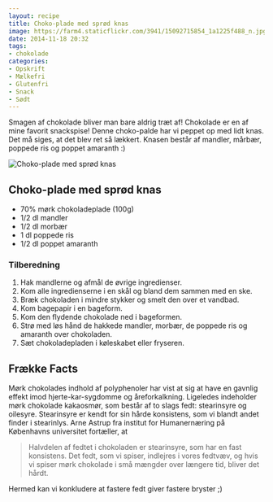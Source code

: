 ```yaml
---
layout: recipe
title: Choko-plade med sprød knas
image: https://farm4.staticflickr.com/3941/15092715854_1a1225f488_n.jpg
date: 2014-11-18 20:32
tags:
- chokolade
categories:
- Opskrift
- Mælkefri
- Glutenfri
- Snack
- Sødt
---
```

Smagen af chokolade bliver man bare aldrig træt af! Chokolade er en af mine favorit snackspise!  Denne choko-palde har vi peppet op med lidt knas. Det må siges, at det blev ret så lækkert. Knasen består af mandler, mårbær, poppede ris og poppet amaranth :)


![Choko-plade med sprød knas](https://farm4.staticflickr.com/3941/15092715854_1a1225f488_z.jpg)



## Choko-plade med sprød knas
- 70% mørk chokoladeplade (100g)
- 1/2 dl mandler 
- 1/2 dl morbær 
- 1 dl poppede ris
- 1/2 dl poppet amaranth


### Tilberedning
1. Hak mandlerne og afmål de øvrige ingredienser.
2. Kom alle ingredienserne i en skål og bland dem sammen med en ske.
3. Bræk chokoladen i mindre stykker og smelt den over et vandbad.
4. Kom bagepapir i en bageform.
3. Kom den flydende chokolade ned i bageformen.
4. Strø med løs hånd de hakkede mandler, morbær, de poppede ris og amaranth over chokoladen.
5. Sæt chokoladepladen i køleskabet eller fryseren.



## Frække Facts
Mørk chokolades indhold af polyphenoler har vist at sig at have en gavnlig
effekt imod hjerte-kar-sygdomme og åreforkalkning. Ligeledes indeholder mørk
chokolade kakaosmør, som består af to slags fedt: stearinsyre og oilesyre.
Stearinsyre er kendt for sin hårde konsistens, som vi blandt andet finder i
stearinlys. Arne Astrup fra institut for Humanernæring på Københavns universitet
fortæller, at

>Halvdelen af fedtet i chokoladen er stearinsyre, som har en fast
>konsistens. Det fedt, som vi spiser, indlejres i vores fedtvæv, og hvis vi
>spiser mørk chokolade i små mængder over længere tid, bliver det hårdt.

Hermed kan vi konkludere at fastere fedt giver fastere bryster ;)
